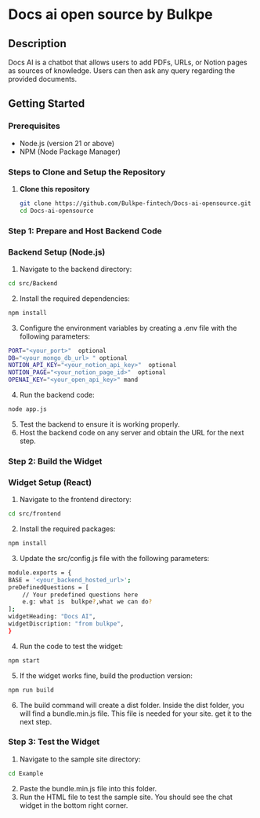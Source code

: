 # Docs ai open source by Bulkpe

## Description

Docs AI is a chatbot that allows users to add PDFs, URLs, or Notion pages as sources of knowledge. Users can then ask any query regarding the provided documents.

## Getting Started

### Prerequisites

- Node.js (version 21 or above)
- NPM (Node Package Manager)

### Steps to Clone and Setup the Repository

1. **Clone this repository**
   ```sh
   git clone https://github.com/Bulkpe-fintech/Docs-ai-opensource.git
   cd Docs-ai-opensource
   ```

### Step 1: Prepare and Host Backend Code

### Backend Setup (Node.js)

1. Navigate to the backend directory:

```sh
cd src/Backend
```

2. Install the required dependencies:

```sh
npm install
```

3. Configure the environment variables by creating a .env file with the following parameters:

```sh
PORT="<your_port>"  optional
DB="<your_mongo_db_url> " optional
NOTION_API_KEY="<your_notion_api_key>"  optional
NOTION_PAGE="<your_notion_page_id>"  optional
OPENAI_KEY="<your_open_api_key>" mand
```

4. Run the backend code:

```sh
node app.js
```

5. Test the backend to ensure it is working properly.
6. Host the backend code on any server and obtain the URL for the next step.

### Step 2: Build the Widget

### Widget Setup (React)

1. Navigate to the frontend directory:

```sh
cd src/frontend
```

2. Install the required packages:

```sh
npm install
```

3. Update the src/config.js file with the following parameters:

```sh
module.exports = {
BASE = '<your_backend_hosted_url>';
preDefinedQuestions = [
    // Your predefined questions here
    e.g: what is  bulkpe?,what we can do?
];
widgetHeading: "Docs AI",
widgetDiscription: "from bulkpe",
}
```

4. Run the code to test the widget:

```sh
npm start
```

5. If the widget works fine, build the production version:

```sh
npm run build
```

6. The build command will create a dist folder. Inside the dist folder, you will find a bundle.min.js file. This file is needed for your site. get it to the next step.

### Step 3: Test the Widget

1. Navigate to the sample site directory:

```sh
cd Example
```

2. Paste the bundle.min.js file into this folder.
3. Run the HTML file to test the sample site. You should see the chat widget in the bottom right corner.
